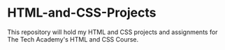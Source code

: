 # HTML-and-CSS-Projects
This repository will hold my HTML and CSS projects and assignments for The Tech Academy's HTML and CSS Course.